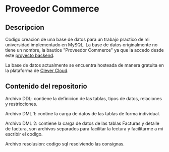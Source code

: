 # Proveedor Commerce

## Descripcion
Codigo creacion de una base de datos para un trabajo practico de mi universidad implementado en MySQL.
La base de datos originalmente no tiene un nombre, la bautice "Proveedor Commerce" ya que la accedo desde este [proyecto backend](https://github.com/FacuConci21/udemy-rest).

La base de datos actualmente se encuentra hosteada de manera gratuita en la plataforma de [Clever Cloud](https://www.clever-cloud.com/en/).

## Contenido del repositorio

Archivo DDL: contiene la definicion de las tablas, tipos de datos, relaciones y restricciones.

Archivo DML 1: contine la carga de datos de las tablas de forma individual.

Archivo DML 2: contiene la carga de datos de las tablas Facturas y detalle de factura, son archivos separados para facilitar la lectura
y facilitarme a mi escribir el codigo.

Archivo resolusion: codigo sql resolviendo las consignas.

